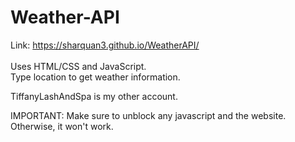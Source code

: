 # Weather-API
Link: https://sharquan3.github.io/WeatherAPI/<br><br>
Uses HTML/CSS and JavaScript.<br>
Type location to get weather information.<br>

TiffanyLashAndSpa is my other account.<br>

IMPORTANT: Make sure to unblock any javascript and the website. Otherwise, it won't work.
